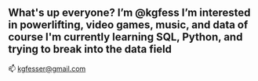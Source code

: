What's up everyone? I’m @kgfess
I’m interested in powerlifting, video games, music, and data of course
I'm currently learning SQL, Python, and trying to break into the data field
-
📫 kgfesser@gmail.com


